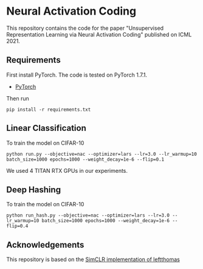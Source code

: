 # Neural Activation Coding

This repository contains the code for the paper "Unsupervised Representation Learning via Neural Activation Coding" published on ICML 2021.

## Requirements
First install PyTorch. The code is tested on PyTorch 1.7.1.
- [PyTorch](https://pytorch.org)

Then run
```
pip install -r requirements.txt
```

## Linear Classification
To train the model on CIFAR-10
```
python run.py --objective=nac --optimizer=lars --lr=3.0 --lr_warmup=10 batch_size=1000 epochs=1000 --weight_decay=1e-6 --flip=0.1
```
We used 4 TITAN RTX GPUs in our experiments.

## Deep Hashing
To train the model on CIFAR-10
```
python run_hash.py --objective=nac --optimizer=lars --lr=3.0 --lr_warmup=10 batch_size=1000 epochs=1000 --weight_decay=1e-6 --flip=0.4
```

## Acknowledgements
This repository is based on the [SimCLR implementation of leftthomas](https://github.com/leftthomas/SimCLR)
